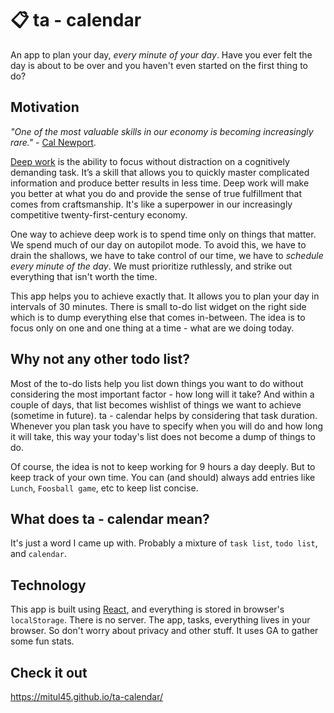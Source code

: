 # 📋 ta - calendar
An app to plan your day, _every minute of your day_. Have you ever felt the day is about to be over and you haven't even started on the first thing to do? 
  
## Motivation
_"One of the most valuable skills in our economy is becoming increasingly rare."_ - [Cal Newport](http://calnewport.com/). 
  
[Deep work](https://www.goodreads.com/book/show/25744928-deep-work) is the ability to focus without distraction on a cognitively demanding task. It’s a skill that allows you to quickly master complicated information and produce better results in less time. Deep work will make you better at what you do and provide the sense of true fulfillment that comes from craftsmanship. It's like a superpower in our increasingly competitive twenty-first-century economy.  
  
One way to achieve deep work is to spend time only on things that matter. We spend much of our day on autopilot mode. To avoid this, we have to drain the shallows, we have to take control of our time, we have to _schedule every minute of the day_. We must prioritize ruthlessly, and strike out everything that isn't worth the time.
  
This app helps you to achieve exactly that. It allows you to plan your day in intervals of 30 minutes. There is small to-do list widget on the right side which is to dump everything else that comes in-between. The idea is to focus only on one and one thing at a time - what are we doing today.

## Why not any other todo list?
Most of the to-do lists help you list down things you want to do without considering the most important factor - how long will it take? And within a couple of days, that list becomes wishlist of things we want to achieve (sometime in future). ta - calendar helps by considering that task duration. Whenever you plan task you have to specify when you will do and how long it will take, this way your today's list does not become a dump of things to do.

Of course, the idea is not to keep working for 9 hours a day deeply. But to keep track of your own time. You can (and should) always add entries like `Lunch`, `Foosball game`, etc to keep list concise.

## What does ta - calendar mean?
It's just a word I came up with. Probably a mixture of `task list`, `todo list`, and `calendar`.

## Technology
This app is built using [React](https://facebook.github.io/react/), and everything is stored in browser's `localStorage`. There is no server. The app, tasks, everything lives in your browser. So don't worry about privacy and other stuff. It uses GA to gather some fun stats.

## Check it out
https://mitul45.github.io/ta-calendar/

